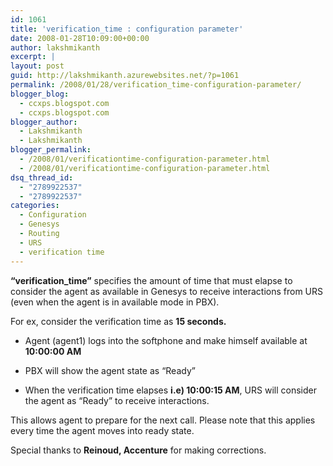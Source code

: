 ```yaml
---
id: 1061
title: 'verification_time : configuration parameter'
date: 2008-01-28T10:09:00+00:00
author: lakshmikanth
excerpt: |
layout: post
guid: http://lakshmikanth.azurewebsites.net/?p=1061
permalink: /2008/01/28/verification_time-configuration-parameter/
blogger_blog:
  - ccxps.blogspot.com
  - ccxps.blogspot.com
blogger_author:
  - Lakshmikanth
  - Lakshmikanth
blogger_permalink:
  - /2008/01/verificationtime-configuration-parameter.html
  - /2008/01/verificationtime-configuration-parameter.html
dsq_thread_id:
  - "2789922537"
  - "2789922537"
categories:
  - Configuration
  - Genesys
  - Routing
  - URS
  - verification time
---
```

<span><strong>&#8220;verification_time&#8221;</strong></span> specifies the amount of time that must elapse to consider the agent as available in Genesys to receive interactions from URS (even when the agent is in available mode in PBX).

For ex, consider the verification time as **15 seconds.**

</p> 

  * Agent (agent1) logs into the softphone and make himself available at **10:00:00 AM**


  * PBX will show the agent state as &#8220;Ready&#8221;


  * When the verification time elapses **i.e) 10:00:15 AM**, URS will consider the agent as &#8220;Ready&#8221; to receive interactions.
</ul> 

This allows agent to prepare for the next call. Please note that this applies every time the agent moves into ready state.

Special thanks to **Reinoud, Accenture** for making corrections.
